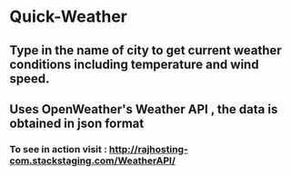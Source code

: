 # Quick-Weather
## Type in the name of city to get current weather conditions including temperature and wind speed.
## Uses OpenWeather's Weather API , the data is obtained in json format 
### To see in action visit : http://rajhosting-com.stackstaging.com/WeatherAPI/
